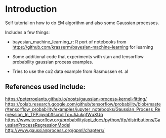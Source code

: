 # Introduction
Self tutorial on how to do EM algorithm and also some Gaussian processes.  

Includes a few things:

- bayesian_machine_learning_r:
R port of notebooks from https://github.com/krasserm/bayesian-machine-learning 
for learning

- Some additional code that experiments with stan and tensorflow probability 
gaussian process examples.  

- Tries to use the co2 data example from Rasmussen et. al

## References used include:
https://peterroelants.github.io/posts/gaussian-process-kernel-fitting/
https://colab.research.google.com/github/tensorflow/probability/blob/master/tensorflow_probability/examples/jupyter_notebooks/Gaussian_Process_Regression_In_TFP.ipynb#scrollTo=JiJukqfWuXUq
https://www.tensorflow.org/probability/api_docs/python/tfp/distributions/GaussianProcessRegressionModel
http://www.gaussianprocess.org/gpml/chapters/
